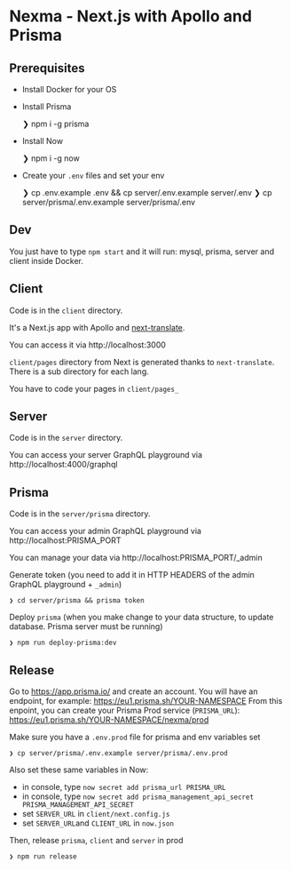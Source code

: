 # Nexma - Next.js with Apollo and Prisma

## Prerequisites
  - Install Docker for your OS
  - Install Prisma

    ❯ npm i -g prisma

  - Install Now

    ❯ npm i -g now

  - Create your `.env` files and set your env

    ❯ cp .env.example .env && cp server/.env.example server/.env
    ❯ cp server/prisma/.env.example server/prisma/.env

## Dev
You just have to type `npm start` and it will run: mysql, prisma, server and client inside Docker.

## Client
Code is in the `client` directory.

It's a Next.js app with Apollo and [next-translate](https://github.com/vinissimus/next-translate).

You can access it via http://localhost:3000

`client/pages` directory from Next is generated thanks to `next-translate`.
There is a sub directory for each lang.

You have to code your pages in `client/pages_`

## Server
Code is in the `server` directory.

You can access your server GraphQL playground via http://localhost:4000/graphql

## Prisma
Code is in the `server/prisma` directory.

You can access your admin GraphQL playground via http://localhost:PRISMA_PORT

You can manage your data via http://localhost:PRISMA_PORT/_admin

Generate token (you need to add it in HTTP HEADERS of the admin GraphQL playground + `_admin`)

    ❯ cd server/prisma && prisma token

Deploy `prisma` (when you make change to your data structure, to update database. Prisma server must be running)

    ❯ npm run deploy-prisma:dev

## Release
Go to https://app.prisma.io/ and create an account. You will have an endpoint, for example: https://eu1.prisma.sh/YOUR-NAMESPACE
From this enpoint, you can create your Prisma Prod service (`PRISMA_URL`): https://eu1.prisma.sh/YOUR-NAMESPACE/nexma/prod

Make sure you have a `.env.prod` file for prisma and env variables set

    ❯ cp server/prisma/.env.example server/prisma/.env.prod

Also set these same variables in Now:
  - in console, type `now secret add prisma_url PRISMA_URL`
  - in console, type `now secret add prisma_management_api_secret PRISMA_MANAGEMENT_API_SECRET`
  - set `SERVER_URL` in `client/next.config.js`
  - set `SERVER_URL`and `CLIENT_URL` in `now.json`

Then, release `prisma`, `client` and `server` in prod

    ❯ npm run release
